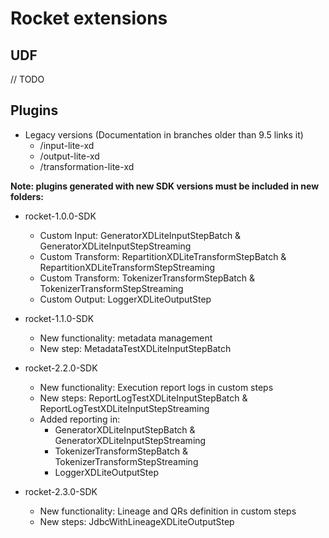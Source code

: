 # Rocket extensions

## UDF

// TODO

## Plugins

- Legacy versions (Documentation in branches older than 9.5 links it)  
    - /input-lite-xd  
    - /output-lite-xd  
    - /transformation-lite-xd

**Note: plugins generated with new SDK versions must be included in new folders:**

- rocket-1.0.0-SDK  
    - Custom Input: GeneratorXDLiteInputStepBatch & GeneratorXDLiteInputStepStreaming
    - Custom Transform: RepartitionXDLiteTransformStepBatch & RepartitionXDLiteTransformStepStreaming
    - Custom Transform: TokenizerTransformStepBatch & TokenizerTransformStepStreaming
    - Custom Output: LoggerXDLiteOutputStep

- rocket-1.1.0-SDK      
    - New functionality: metadata management 
    - New step: MetadataTestXDLiteInputStepBatch

- rocket-2.2.0-SDK  
    - New functionality: Execution report logs in custom steps
    - New steps: ReportLogTestXDLiteInputStepBatch & ReportLogTestXDLiteInputStepStreaming 
    - Added reporting in:  
        - GeneratorXDLiteInputStepBatch & GeneratorXDLiteInputStepStreaming
        - TokenizerTransformStepBatch & TokenizerTransformStepStreaming
        - LoggerXDLiteOutputStep

- rocket-2.3.0-SDK  
    - New functionality: Lineage and QRs definition in custom steps
    - New steps: JdbcWithLineageXDLiteOutputStep
